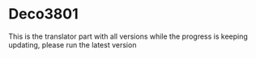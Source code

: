 # Deco3801
This is the translator part with all versions while the progress is keeping updating, please run the latest version
